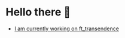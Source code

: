 # Hello there 👋

- [I am currently working on ft_transendence](https://github.com/The-AJE-Alliance/ft_transcendence)
<!--
## 🛠️ Technical skills 
### Languages:<p align="left">
  <a href="https://skillicons.dev">
    <img src="https://skillicons.dev/icons?i=bash,c,cpp,py,css,html,js,postgres,mongodb" />
  </a>
</p>

### Tools & Frameworks:<p align="left">
  <a href="https://skillicons.dev">
    <img src="https://skillicons.dev/icons?i=django,rabbitmq,graphql,docker,git,postman" />
  </a>
</p>

https://skillicons.dev/
-->
